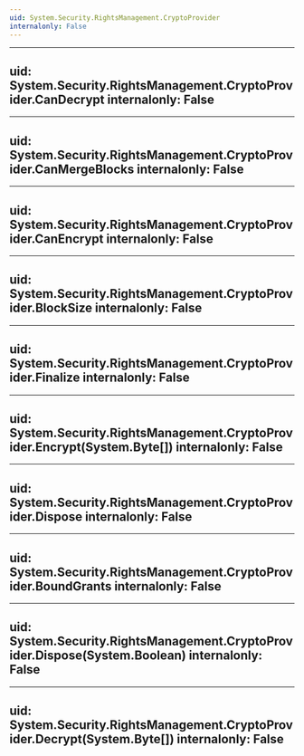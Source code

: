 ```yaml
---
uid: System.Security.RightsManagement.CryptoProvider
internalonly: False
---
```


---
uid: System.Security.RightsManagement.CryptoProvider.CanDecrypt
internalonly: False
---

---
uid: System.Security.RightsManagement.CryptoProvider.CanMergeBlocks
internalonly: False
---

---
uid: System.Security.RightsManagement.CryptoProvider.CanEncrypt
internalonly: False
---

---
uid: System.Security.RightsManagement.CryptoProvider.BlockSize
internalonly: False
---

---
uid: System.Security.RightsManagement.CryptoProvider.Finalize
internalonly: False
---

---
uid: System.Security.RightsManagement.CryptoProvider.Encrypt(System.Byte[])
internalonly: False
---

---
uid: System.Security.RightsManagement.CryptoProvider.Dispose
internalonly: False
---

---
uid: System.Security.RightsManagement.CryptoProvider.BoundGrants
internalonly: False
---

---
uid: System.Security.RightsManagement.CryptoProvider.Dispose(System.Boolean)
internalonly: False
---

---
uid: System.Security.RightsManagement.CryptoProvider.Decrypt(System.Byte[])
internalonly: False
---
